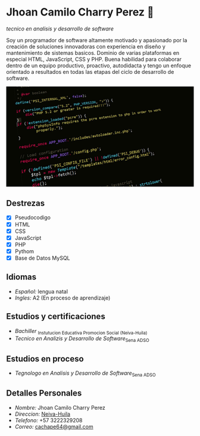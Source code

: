 # Jhoan Camilo Charry Perez :wave:
*tecnico en analisis y desarrollo de software*

Soy un programador de software altamente motivado y apasionado por la creación de soluciones innovadoras con experiencia en diseño y mantenimiento de sistemas basicos. Dominio de varias plataformas en especial HTML, JavaScript, CSS y PHP. Buena habilidad para colaborar dentro de un equipo productivo, proactivo, autodidacta y tengo un enfoque orientado a resultados en todas las etapas del ciclo de desarrollo de software.

![Screenshot of a comment on a GitHub issue showing an image, added in the Markdown, of an Octocat smiling and raising a tentacle.](php.jpg)

## Destrezas
- [X] Pseudocodigo
- [x] HTML
- [X] CSS
- [X] JavaScript
- [X] PHP
- [X] Pythom
- [X] Base de Datos MySQL
      
## Idiomas
+  *Español:* lengua natal 
+  *Ingles:* A2 (En proceso de aprendizaje)

## Estudios y certificaciones
+ *Bachiller* <sub>Instutucion Educativa Promocion Social (Neiva-Huila)</sub>
+ *Tecnico en Analizis y Desarrollo de Software*<sub>Sena ADSO</sub>

## Estudios en proceso
+ *Tegnologo en Analisis y Desarrollo de Software*<sub>Sena ADSO</sub>

## Detalles Personales
+ *Nombre:* Jhoan Camilo Charry Perez
+ *Direccion:* <a href="https://es.wikipedia.org/wiki/Neiva">Neiva-Huila</a>
+ *Telefono:* +57 3222329208
+ *Correo:* cachape64@gmail.com 
